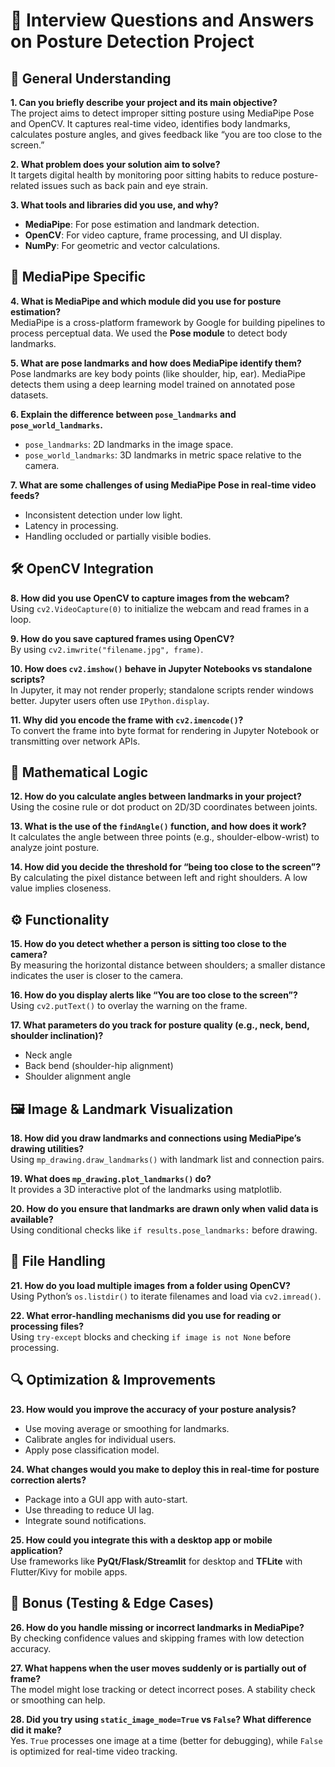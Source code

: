 
# 🧠 Interview Questions and Answers on Posture Detection Project

## 📌 General Understanding
**1. Can you briefly describe your project and its main objective?**  
The project aims to detect improper sitting posture using MediaPipe Pose and OpenCV. It captures real-time video, identifies body landmarks, calculates posture angles, and gives feedback like “you are too close to the screen.”

**2. What problem does your solution aim to solve?**  
It targets digital health by monitoring poor sitting habits to reduce posture-related issues such as back pain and eye strain.

**3. What tools and libraries did you use, and why?**  
- **MediaPipe**: For pose estimation and landmark detection.  
- **OpenCV**: For video capture, frame processing, and UI display.  
- **NumPy**: For geometric and vector calculations.

## 🎯 MediaPipe Specific
**4. What is MediaPipe and which module did you use for posture estimation?**  
MediaPipe is a cross-platform framework by Google for building pipelines to process perceptual data. We used the **Pose module** to detect body landmarks.

**5. What are pose landmarks and how does MediaPipe identify them?**  
Pose landmarks are key body points (like shoulder, hip, ear). MediaPipe detects them using a deep learning model trained on annotated pose datasets.

**6. Explain the difference between `pose_landmarks` and `pose_world_landmarks`.**  
- `pose_landmarks`: 2D landmarks in the image space.  
- `pose_world_landmarks`: 3D landmarks in metric space relative to the camera.

**7. What are some challenges of using MediaPipe Pose in real-time video feeds?**  
- Inconsistent detection under low light.  
- Latency in processing.  
- Handling occluded or partially visible bodies.

## 🛠 OpenCV Integration
**8. How did you use OpenCV to capture images from the webcam?**  
Using `cv2.VideoCapture(0)` to initialize the webcam and read frames in a loop.

**9. How do you save captured frames using OpenCV?**  
By using `cv2.imwrite("filename.jpg", frame)`.

**10. How does `cv2.imshow()` behave in Jupyter Notebooks vs standalone scripts?**  
In Jupyter, it may not render properly; standalone scripts render windows better. Jupyter users often use `IPython.display`.

**11. Why did you encode the frame with `cv2.imencode()`?**  
To convert the frame into byte format for rendering in Jupyter Notebook or transmitting over network APIs.

## 🧮 Mathematical Logic
**12. How do you calculate angles between landmarks in your project?**  
Using the cosine rule or dot product on 2D/3D coordinates between joints.

**13. What is the use of the `findAngle()` function, and how does it work?**  
It calculates the angle between three points (e.g., shoulder-elbow-wrist) to analyze joint posture.

**14. How did you decide the threshold for “being too close to the screen”?**  
By calculating the pixel distance between left and right shoulders. A low value implies closeness.

## ⚙️ Functionality
**15. How do you detect whether a person is sitting too close to the camera?**  
By measuring the horizontal distance between shoulders; a smaller distance indicates the user is closer to the camera.

**16. How do you display alerts like “You are too close to the screen”?**  
Using `cv2.putText()` to overlay the warning on the frame.

**17. What parameters do you track for posture quality (e.g., neck, bend, shoulder inclination)?**  
- Neck angle  
- Back bend (shoulder-hip alignment)  
- Shoulder alignment angle

## 🖼 Image & Landmark Visualization
**18. How did you draw landmarks and connections using MediaPipe’s drawing utilities?**  
Using `mp_drawing.draw_landmarks()` with landmark list and connection pairs.

**19. What does `mp_drawing.plot_landmarks()` do?**  
It provides a 3D interactive plot of the landmarks using matplotlib.

**20. How do you ensure that landmarks are drawn only when valid data is available?**  
Using conditional checks like `if results.pose_landmarks:` before drawing.

## 📁 File Handling
**21. How do you load multiple images from a folder using OpenCV?**  
Using Python’s `os.listdir()` to iterate filenames and load via `cv2.imread()`.

**22. What error-handling mechanisms did you use for reading or processing files?**  
Using `try-except` blocks and checking `if image is not None` before processing.

## 🔍 Optimization & Improvements
**23. How would you improve the accuracy of your posture analysis?**  
- Use moving average or smoothing for landmarks.  
- Calibrate angles for individual users.  
- Apply pose classification model.

**24. What changes would you make to deploy this in real-time for posture correction alerts?**  
- Package into a GUI app with auto-start.  
- Use threading to reduce UI lag.  
- Integrate sound notifications.

**25. How could you integrate this with a desktop app or mobile application?**  
Use frameworks like **PyQt/Flask/Streamlit** for desktop and **TFLite** with Flutter/Kivy for mobile apps.

## 🧪 Bonus (Testing & Edge Cases)
**26. How do you handle missing or incorrect landmarks in MediaPipe?**  
By checking confidence values and skipping frames with low detection accuracy.

**27. What happens when the user moves suddenly or is partially out of frame?**  
The model might lose tracking or detect incorrect poses. A stability check or smoothing can help.

**28. Did you try using `static_image_mode=True` vs `False`? What difference did it make?**  
Yes. `True` processes one image at a time (better for debugging), while `False` is optimized for real-time video tracking.
